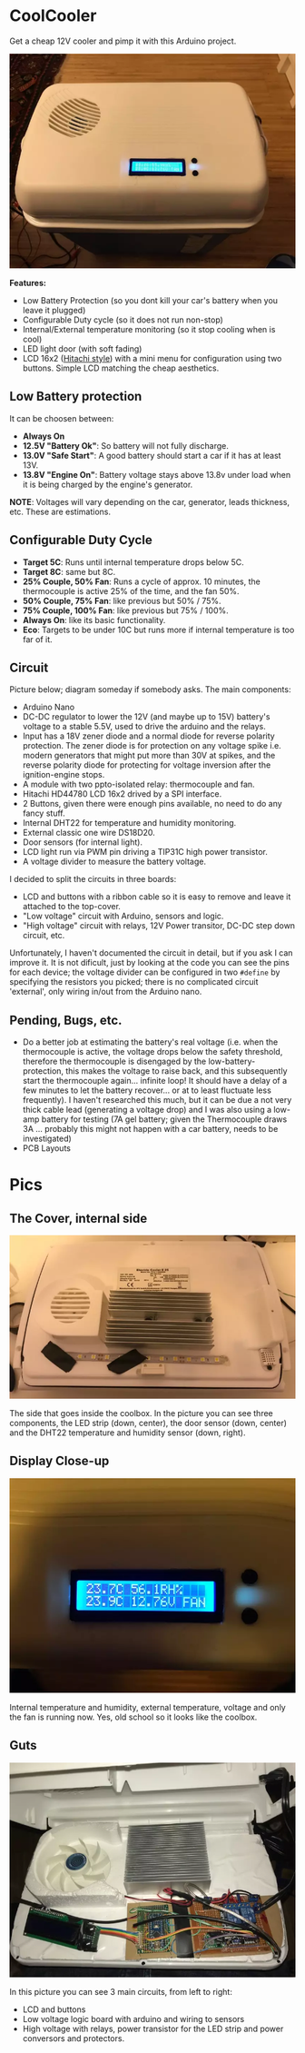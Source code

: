 # CoolCooler

Get a cheap 12V cooler and pimp it with this Arduino project. 

![Running](coolcooler-running.webp)

__Features:__

- Low Battery Protection (so you dont kill your car's battery when you leave it plugged)
- Configurable Duty cycle (so it does not run non-stop)
- Internal/External temperature monitoring (so it stop cooling when is cool)
- LED light door (with soft fading)
- LCD 16x2 ([Hitachi style](https://en.wikipedia.org/wiki/Hitachi_HD44780_LCD_controller)) with a mini menu for configuration using two buttons. Simple LCD matching the cheap aesthetics.

Low Battery protection
----------------------
It can be choosen between:
- **Always On**
- **12.5V "Battery Ok"**: So battery will not fully discharge.
- **13.0V "Safe Start"**: A good battery should start a car if it has at least 13V.
- **13.8V "Engine On"**: Battery voltage stays above 13.8v under load when it is being charged by the engine's generator.

__NOTE__: Voltages will vary depending on the car, generator, leads thickness, etc. These are estimations.

Configurable Duty Cycle
-----------------------
- **Target 5C**: Runs until internal temperature drops below 5C.
- **Target 8C**: same but 8C.
- **25% Couple, 50% Fan**: Runs a cycle of approx. 10 minutes, the thermocouple is active 25% of the time, and the fan 50%.
- **50% Couple, 75% Fan**: like previous but 50% / 75%.
- **75% Couple, 100% Fan**: like previous but 75% / 100%.
- **Always On**: like its basic functionality.
- **Eco**: Targets to be under 10C but runs more if internal temperature is too far of it.

Circuit
-------
Picture below; diagram someday if somebody asks. The main components:
- Arduino Nano
- DC-DC regulator to lower the 12V (and maybe up to 15V) battery's voltage to a stable 5.5V, used to drive the arduino and the relays. 
- Input has a 18V zener diode and a normal diode for reverse polarity protection. The zener diode is for protection on any voltage spike i.e. modern generators that might put more than 30V at spikes, and the reverse polarity diode for protecting for voltage inversion after the ignition-engine stops.
- A module with two ppto-isolated relay: thermocouple and fan.
- Hitachi HD44780 LCD 16x2 drived by a SPI interface.
- 2 Buttons, given there were enough pins available, no need to do any fancy stuff.
- Internal DHT22 for temperature and humidity monitoring.
- External classic one wire DS18D20.
- Door sensors (for internal light).
- LCD light run via PWM pin driving a TIP31C high power transistor.
- A voltage divider to measure the battery voltage.

I decided to split the circuits in three boards:
- LCD and buttons with a ribbon cable so it is easy to remove and leave it attached to the top-cover.
- "Low voltage" circuit with Arduino, sensors and logic.
- "High voltage" circuit with relays, 12V Power transitor, DC-DC step down circuit, etc.

Unfortunately, I haven't documented the circuit in detail, but if you ask I can improve it. It is not dificult, just by looking at the code you can see the pins for each device; the voltage divider can be configured in two `#define` by specifying the resistors you picked; there is no complicated circuit 'external', only wiring in/out from the Arduino nano.

Pending, Bugs, etc.
-------------------
- Do a better job at estimating the battery's real voltage (i.e. when the thermocouple is active, the voltage drops below the safety threshold, therefore the thermocouple is disengaged by the low-battery-protection, this makes the voltage to raise back, and this subsequently start the thermocouple again... infinite loop! It should have a delay of a few minutes to let the battery recover... or at to least fluctuate less frequently). I haven't researched this much, but it can be due a not very thick cable lead (generating a voltage drop) and I was also using a low-amp battery for testing (7A gel battery; given the Thermocouple draws 3A ... probably this might not happen with a car battery, needs to be investigated)
- PCB Layouts

Pics
====

The Cover, internal side
------------------------

![Cover](coolcooler-cover.webp)

The side that goes inside the coolbox. In the picture you can see three components, the LED strip (down, center), the door sensor (down, center) and the DHT22 temperature and humidity sensor (down, right).

Display Close-up
----------------
![Display Close-up](coolcooler-display.webp)

Internal temperature and humidity, external temperature, voltage and only the fan is running now.
Yes, old school so it looks like the coolbox.

Guts
----
![Guts](coolcooler-guts.webp)

In this picture you can see 3 main circuits, from left to right:
- LCD and buttons
- Low voltage logic board with arduino and wiring to sensors
- High voltage with relays, power transistor for the LED strip and power conversors and protectors.
